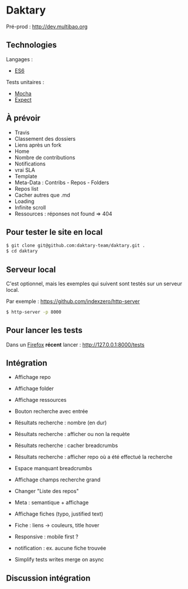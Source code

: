 # Daktary

Pré-prod : http://dev.multibao.org

## Technologies

Langages :
* [ES6](https://developer.mozilla.org/en-US/docs/Web/JavaScript/New_in_JavaScript/ECMAScript_6_support_in_Mozilla)

Tests unitaires :
* [Mocha](https://mochajs.org/)
* [Expect](https://github.com/Automattic/expect.js)

## À prévoir
* Travis
* Classement des dossiers
* Liens après un fork
* Home
* Nombre de contributions
* Notifications
* vrai SLA
* Template
* Meta-Data : Contribs - Repos - Folders
* Repos list
* Cacher autres que .md
* Loading
* Infinite scroll
* Ressources : réponses not found => 404

## Pour tester le site en local
```bash
$ git clone git@github.com:daktary-team/daktary.git .
$ cd daktary
```

## Serveur local
C'est optionnel, mais les exemples qui suivent sont testés sur un serveur local.

Par exemple :
https://github.com/indexzero/http-server

```bash
$ http-server -p 8000
```

## Pour lancer les tests
Dans un [Firefox](https://www.mozilla.org/fr/firefox/developer/) **récent** lancer :
http://127.0.0.1:8000/tests

## Intégration
* Affichage repo
* Affichage folder
* Affichage ressources
* Bouton recherche avec entrée
* Résultats recherche : nombre (en dur)
* Résultats recherche : afficher ou non la requète
* Résultats recherche : cacher breadcrumbs
* Résultats recherche : afficher repo où a été effectué la recherche
* Espace manquant breadcrumbs
* Affichage champs recherche grand
* Changer "Liste des repos" 
* Meta : semantique + affichage
* Affichage fiches (typo, justified text)
* Fiche : liens -> couleurs, title hover
* Responsive : mobile first ?
* notification : ex. aucune fiche trouvée

* Simplify tests writes merge on async

## Discussion intégration
